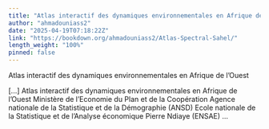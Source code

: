 ```yaml
---
title: "Atlas interactif des dynamiques environnementales en Afrique de l’Ouest"
author: "ahmadouniass2"
date: "2025-04-19T07:18:22Z"
link: "https://bookdown.org/ahmadouniass2/Atlas-Spectral-Sahel/"
length_weight: "100%"
pinned: false
---
```


<p>Atlas interactif des dynamiques environnementales en Afrique de l’Ouest</p> [...] Atlas interactif des dynamiques environnementales en Afrique de l’Ouest Ministère de l’Economie du Plan et de la Coopération Agence nationale de la Statistique et de la Démographie (ANSD) Ecole nationale de la Statistique et de l’Analyse économique Pierre Ndiaye (ENSAE)  ...
